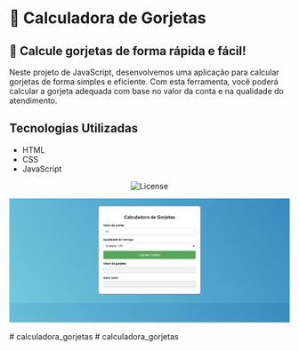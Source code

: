 # 🚀 Calculadora de Gorjetas

## 🔧 Calcule gorjetas de forma rápida e fácil!

Neste projeto de JavaScript, desenvolvemos uma aplicação para calcular gorjetas de forma simples e eficiente. Com esta ferramenta, você poderá calcular a gorjeta adequada com base no valor da conta e na qualidade do atendimento.

## Tecnologias Utilizadas

- HTML
- CSS
- JavaScript

<p align="center">
  <img alt="License" src="https://img.shields.io/static/v1?label=license&message=MIT&color=49AA26&labelColor=000000">
</p>

<p align="center"><img src="layout.png"></p>#   c a l c u l a d o r a _ g o r j e t a s 
 
 #   c a l c u l a d o r a _ g o r j e t a s 
 
 